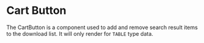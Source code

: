 # Cart Button

The CartButton is a component used to add and remove search result items to the download list.
It will only render for `TABLE` type data.
